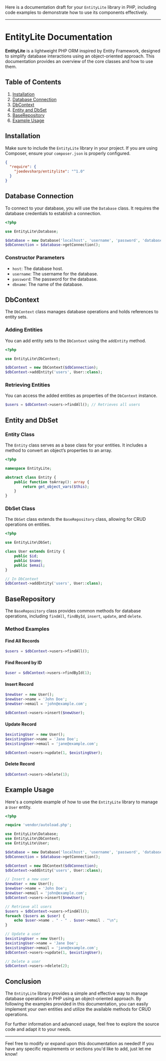 Here is a documentation draft for your `EntityLite` library in PHP, including code examples to demonstrate how to use its components effectively.

---

# EntityLite Documentation

**EntityLite** is a lightweight PHP ORM inspired by Entity Framework, designed to simplify database interactions using an object-oriented approach. This documentation provides an overview of the core classes and how to use them.

## Table of Contents

1. [Installation](#installation)
2. [Database Connection](#database-connection)
3. [DbContext](#dbcontext)
4. [Entity and DbSet](#entity-and-dbset)
5. [BaseRepository](#baserepository)
6. [Example Usage](#example-usage)

## Installation

Make sure to include the `EntityLite` library in your project. If you are using Composer, ensure your `composer.json` is properly configured.

```json
{
  "require": {
    "joedevsharp/entitylite": "^1.0"
  }
}
```

## Database Connection

To connect to your database, you will use the `Database` class. It requires the database credentials to establish a connection.

```php
<?php

use EntityLite\Database;

$database = new Database('localhost', 'username', 'password', 'database_name');
$dbConnection = $database->getConnection();
```

### Constructor Parameters

- `host`: The database host.
- `username`: The username for the database.
- `password`: The password for the database.
- `dbname`: The name of the database.

## DbContext

The `DbContext` class manages database operations and holds references to entity sets.

### Adding Entities

You can add entity sets to the `DbContext` using the `addEntity` method.

```php
<?php

use EntityLite\DbContext;

$dbContext = new DbContext($dbConnection);
$dbContext->addEntity('users', User::class);
```

### Retrieving Entities

You can access the added entities as properties of the `DbContext` instance.

```php
$users = $dbContext->users->findAll(); // Retrieves all users
```

## Entity and DbSet

### Entity Class

The `Entity` class serves as a base class for your entities. It includes a method to convert an object’s properties to an array.

```php
<?php

namespace EntityLite;

abstract class Entity {
    public function toArray(): array {
        return get_object_vars($this);
    }
}
```

### DbSet Class

The `DbSet` class extends the `BaseRepository` class, allowing for CRUD operations on entities.

```php
<?php

use EntityLite\DbSet;

class User extends Entity {
    public $id;
    public $name;
    public $email;
}

// In DbContext
$dbContext->addEntity('users', User::class);
```

## BaseRepository

The `BaseRepository` class provides common methods for database operations, including `findAll`, `findById`, `insert`, `update`, and `delete`.

### Method Examples

#### Find All Records

```php
$users = $dbContext->users->findAll();
```

#### Find Record by ID

```php
$user = $dbContext->users->findById(1);
```

#### Insert Record

```php
$newUser = new User();
$newUser->name = 'John Doe';
$newUser->email = 'john@example.com';

$dbContext->users->insert($newUser);
```

#### Update Record

```php
$existingUser = new User();
$existingUser->name = 'Jane Doe';
$existingUser->email = 'jane@example.com';

$dbContext->users->update(1, $existingUser);
```

#### Delete Record

```php
$dbContext->users->delete(1);
```

## Example Usage

Here's a complete example of how to use the `EntityLite` library to manage a `User` entity.

```php
<?php

require 'vendor/autoload.php';

use EntityLite\Database;
use EntityLite\DbContext;
use EntityLite\User;

$database = new Database('localhost', 'username', 'password', 'database_name');
$dbConnection = $database->getConnection();

$dbContext = new DbContext($dbConnection);
$dbContext->addEntity('users', User::class);

// Insert a new user
$newUser = new User();
$newUser->name = 'John Doe';
$newUser->email = 'john@example.com';
$dbContext->users->insert($newUser);

// Retrieve all users
$users = $dbContext->users->findAll();
foreach ($users as $user) {
    echo $user->name . " - " . $user->email . "\n";
}

// Update a user
$existingUser = new User();
$existingUser->name = 'Jane Doe';
$existingUser->email = 'jane@example.com';
$dbContext->users->update(1, $existingUser);

// Delete a user
$dbContext->users->delete(2);
```

## Conclusion

The `EntityLite` library provides a simple and effective way to manage database operations in PHP using an object-oriented approach. By following the examples provided in this documentation, you can easily implement your own entities and utilize the available methods for CRUD operations.

For further information and advanced usage, feel free to explore the source code and adapt it to your needs.

---

Feel free to modify or expand upon this documentation as needed! If you have any specific requirements or sections you'd like to add, just let me know!
